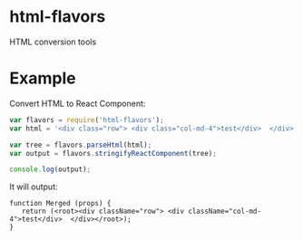 # html-flavors
HTML conversion tools

Example
=========

Convert HTML to React Component:
```javascript
var flavors = require('html-flavors');
var html = '<div class="row"> <div class="col-md-4">test</div>  </div>';

var tree = flavors.parseHtml(html);
var output = flavors.stringifyReactComponent(tree);

console.log(output);
```

It will output:

```
function Merged (props) {
   return (<root><div className="row"> <div className="col-md-4">test</div>  </div></root>);
}
